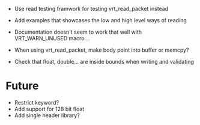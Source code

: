 * Use read testing framwork for testing vrt_read_packet instead
* Add examples that showcases the low and high level ways of reading
* Documentation doesn't seem to work that well with VRT_WARN_UNUSED macro...
* When using vrt_read_packet, make body point into buffer or memcpy?

* Check that float, double... are inside bounds when writing and validating

# Future
* Restrict keyword?
* Add support for 128 bit float
* Add single header library?
